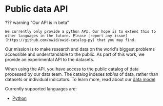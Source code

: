 # Public data API

??? warning "Our API is in beta"

    We currently only provide a python API. Our hope is to extend this to other languages in the future. Please [report any issue](https://github.com/owid/owid-catalog-py) that you may find.

Our mission is to make research and data on the world's biggest problems accessible and understandable to the public. As part of this work, we provide an experimental API to the datasets.

When using the API, you have access to the public catalog of data processed by our data team. The catalog indexes _tables_ of data, rather than datasets or individual indicators. To learn more, read about our [data model](../architecture/design/common-format.md).

Currently supported languages are:

- [Python](python.ipynb)